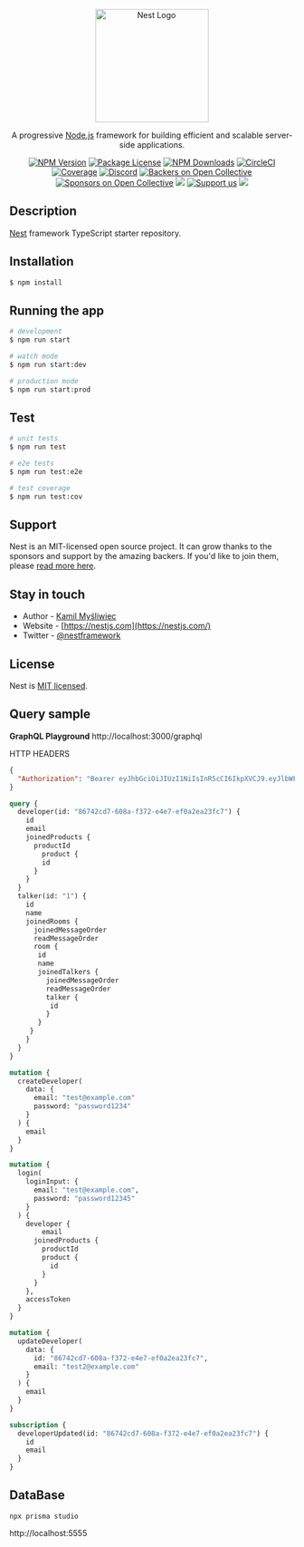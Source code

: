 <p align="center">
  <a href="http://nestjs.com/" target="blank"><img src="https://nestjs.com/img/logo-small.svg" width="200" alt="Nest Logo" /></a>
</p>

[circleci-image]: https://img.shields.io/circleci/build/github/nestjs/nest/master?token=abc123def456
[circleci-url]: https://circleci.com/gh/nestjs/nest

  <p align="center">A progressive <a href="http://nodejs.org" target="_blank">Node.js</a> framework for building efficient and scalable server-side applications.</p>
    <p align="center">
<a href="https://www.npmjs.com/~nestjscore" target="_blank"><img src="https://img.shields.io/npm/v/@nestjs/core.svg" alt="NPM Version" /></a>
<a href="https://www.npmjs.com/~nestjscore" target="_blank"><img src="https://img.shields.io/npm/l/@nestjs/core.svg" alt="Package License" /></a>
<a href="https://www.npmjs.com/~nestjscore" target="_blank"><img src="https://img.shields.io/npm/dm/@nestjs/common.svg" alt="NPM Downloads" /></a>
<a href="https://circleci.com/gh/nestjs/nest" target="_blank"><img src="https://img.shields.io/circleci/build/github/nestjs/nest/master" alt="CircleCI" /></a>
<a href="https://coveralls.io/github/nestjs/nest?branch=master" target="_blank"><img src="https://coveralls.io/repos/github/nestjs/nest/badge.svg?branch=master#9" alt="Coverage" /></a>
<a href="https://discord.gg/G7Qnnhy" target="_blank"><img src="https://img.shields.io/badge/discord-online-brightgreen.svg" alt="Discord"/></a>
<a href="https://opencollective.com/nest#backer" target="_blank"><img src="https://opencollective.com/nest/backers/badge.svg" alt="Backers on Open Collective" /></a>
<a href="https://opencollective.com/nest#sponsor" target="_blank"><img src="https://opencollective.com/nest/sponsors/badge.svg" alt="Sponsors on Open Collective" /></a>
  <a href="https://paypal.me/kamilmysliwiec" target="_blank"><img src="https://img.shields.io/badge/Donate-PayPal-ff3f59.svg"/></a>
    <a href="https://opencollective.com/nest#sponsor"  target="_blank"><img src="https://img.shields.io/badge/Support%20us-Open%20Collective-41B883.svg" alt="Support us"></a>
  <a href="https://twitter.com/nestframework" target="_blank"><img src="https://img.shields.io/twitter/follow/nestframework.svg?style=social&label=Follow"></a>
</p>
  <!--[![Backers on Open Collective](https://opencollective.com/nest/backers/badge.svg)](https://opencollective.com/nest#backer)
  [![Sponsors on Open Collective](https://opencollective.com/nest/sponsors/badge.svg)](https://opencollective.com/nest#sponsor)-->

## Description

[Nest](https://github.com/nestjs/nest) framework TypeScript starter repository.

## Installation

```bash
$ npm install
```

## Running the app

```bash
# development
$ npm run start

# watch mode
$ npm run start:dev

# production mode
$ npm run start:prod
```

## Test

```bash
# unit tests
$ npm run test

# e2e tests
$ npm run test:e2e

# test coverage
$ npm run test:cov
```

## Support

Nest is an MIT-licensed open source project. It can grow thanks to the sponsors and support by the amazing backers. If you'd like to join them, please [read more here](https://docs.nestjs.com/support).

## Stay in touch

- Author - [Kamil Myśliwiec](https://kamilmysliwiec.com)
- Website - [https://nestjs.com](https://nestjs.com/)
- Twitter - [@nestframework](https://twitter.com/nestframework)

## License

Nest is [MIT licensed](LICENSE).

## Query sample

**GraphQL Playground**
http://localhost:3000/graphql

HTTP HEADERS
```json
{
  "Authorization": "Bearer eyJhbGciOiJIUzI1NiIsInR5cCI6IkpXVCJ9.eyJlbWFpbCI6InRlc3RAZXhhbXBsZS5jb20iLCJzdWIiOiI4Njc0MmNkNy02MDhhLWYzNzItZTRlNy1lZjBhMmVhMjNmYzciLCJpYXQiOjE2NjI0NDg0MjQsImV4cCI6MTY2MjQ1MjAyNH0.m0nLK9XGuXArn-v3vsbCXPXzgr3QnL5cUkZMTu9Gn3M"  
}
```

```graphql
query {
  developer(id: "86742cd7-608a-f372-e4e7-ef0a2ea23fc7") {
    id
    email
    joinedProducts {
      productId
  		product {
        id
      }
    }
  }
  talker(id: "1") {
    id
    name
    joinedRooms {
      joinedMessageOrder
      readMessageOrder
      room {
       id
       name
       joinedTalkers {
         joinedMessageOrder
         readMessageOrder
      	 talker {
          id
         }
       }
     }
    }
  }
}
```

```graphql
mutation {
  createDeveloper(
    data: {
      email: "test@example.com"
      password: "password1234"
    }
  ) {
    email
  }
}
```

```graphql
mutation {
  login(
    loginInput: {
      email: "test@example.com", 
      password: "password12345"
    }
  ) {
    developer {
    	email
      joinedProducts {
        productId
  	  	product {
          id
        }
      }
    },
    accessToken
  }
}
```

```graphql
mutation {
  updateDeveloper(
    data: {
      id: "86742cd7-608a-f372-e4e7-ef0a2ea23fc7", 
      email: "test2@example.com"
    }
  ) {
    email
  }
}
```

```graphql
subscription {
  developerUpdated(id: "86742cd7-608a-f372-e4e7-ef0a2ea23fc7") {
    id
    email
  }
}
```

## DataBase

```
npx prisma studio
```

http://localhost:5555